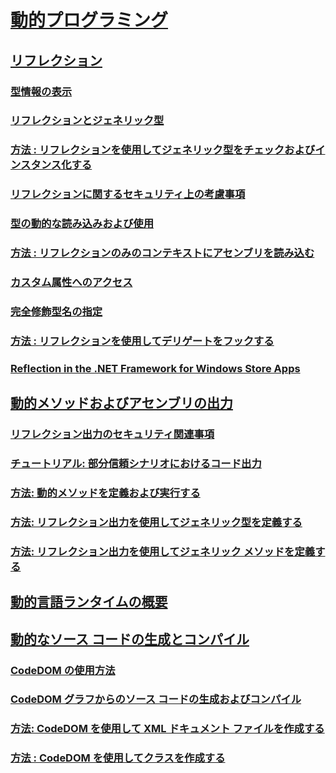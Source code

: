 # [動的プログラミング](index.md)
## [リフレクション](reflection.md)
### [型情報の表示](viewing-type-information.md)
### [リフレクションとジェネリック型](reflection-and-generic-types.md)
### [方法 : リフレクションを使用してジェネリック型をチェックおよびインスタンス化する](how-to-examine-and-instantiate-generic-types-with-reflection.md)
### [リフレクションに関するセキュリティ上の考慮事項](security-considerations-for-reflection.md)
### [型の動的な読み込みおよび使用](dynamically-loading-and-using-types.md)
### [方法 : リフレクションのみのコンテキストにアセンブリを読み込む](how-to-load-assemblies-into-the-reflection-only-context.md)
### [カスタム属性へのアクセス](accessing-custom-attributes.md)
### [完全修飾型名の指定](specifying-fully-qualified-type-names.md)
### [方法 : リフレクションを使用してデリゲートをフックする](how-to-hook-up-a-delegate-using-reflection.md)
### [Reflection in the .NET Framework for Windows Store Apps](reflection-for-windows-store-apps.md)
## [動的メソッドおよびアセンブリの出力](emitting-dynamic-methods-and-assemblies.md)
### [リフレクション出力のセキュリティ関連事項](security-issues-in-reflection-emit.md)
### [チュートリアル: 部分信頼シナリオにおけるコード出力](walkthrough-emitting-code-in-partial-trust-scenarios.md)
### [方法: 動的メソッドを定義および実行する](how-to-define-and-execute-dynamic-methods.md)
### [方法: リフレクション出力を使用してジェネリック型を定義する](how-to-define-a-generic-type-with-reflection-emit.md)
### [方法: リフレクション出力を使用してジェネリック メソッドを定義する](how-to-define-a-generic-method-with-reflection-emit.md)
## [動的言語ランタイムの概要](dynamic-language-runtime-overview.md)
## [動的なソース コードの生成とコンパイル](dynamic-source-code-generation-and-compilation.md)
### [CodeDOM の使用方法](using-the-codedom.md)
### [CodeDOM グラフからのソース コードの生成およびコンパイル](generating-and-compiling-source-code-from-a-codedom-graph.md)
### [方法: CodeDOM を使用して XML ドキュメント ファイルを作成する](how-to-create-an-xml-documentation-file-using-codedom.md)
### [方法 : CodeDOM を使用してクラスを作成する](how-to-create-a-class-using-codedom.md)
